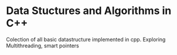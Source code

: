 # Data Stuctures and Algorithms in C++

Colection of all basic datastructure implemented in cpp.
Exploring Multithreading, smart pointers
